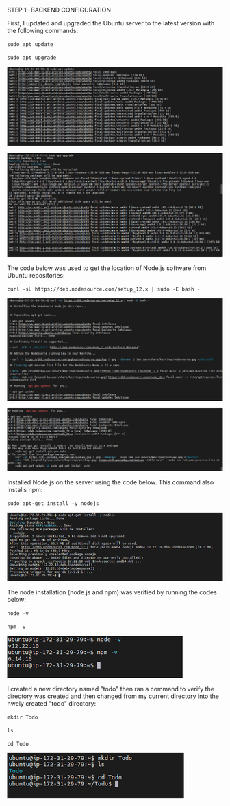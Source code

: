 STEP 1- BACKEND CONFIGURATION

First, I updated and upgraded the Ubuntu server to the latest version with the following commands:

`sudo apt update`

`sudo apt upgrade`

![Image1a](Image1a.PNG)

![Image2a](image2a.PNG)

The code below was used to get the location of Node.js software from Ubuntu repositories:

`curl -sL https://deb.nodesource.com/setup_12.x | sudo -E bash -`

![Image3a](Image3a.PNG)

![Image3b](Image3b.PNG)

Installed Node.js on the server using the code below. This command also installs npm:

`sudo apt-get install -y nodejs`

![Image4](Image4.PNG)

The node installation (node.js and npm) was  verified by running the codes below:

`node -v `

`npm -v `

![Image5](Image5.PNG)

I created a new directory named "todo" then ran a command to verify the directory was created and then changed from my current directory into the nwely created "todo" directory:

`mkdir Todo `

`ls `

`cd Todo`

![Image6](Image6.PNG)



